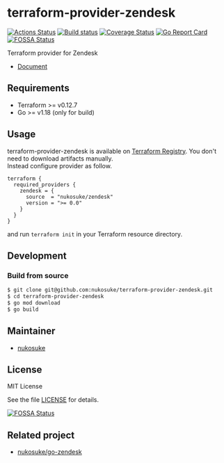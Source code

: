 # terraform-provider-zendesk
[![Actions Status](https://github.com/nukosuke/terraform-provider-zendesk/workflows/CI/badge.svg)](https://github.com/nukosuke/terraform-provider-zendesk/actions)
[![Build status](https://ci.appveyor.com/api/projects/status/ti5il35v6a6ankcq/branch/master?svg=true)](https://ci.appveyor.com/project/nukosuke/terraform-provider-zendesk/branch/master)
[![Coverage Status](https://coveralls.io/repos/github/nukosuke/terraform-provider-zendesk/badge.svg?branch=master)](https://coveralls.io/github/nukosuke/terraform-provider-zendesk?branch=master)
[![Go Report Card](https://goreportcard.com/badge/github.com/nukosuke/terraform-provider-zendesk)](https://goreportcard.com/report/github.com/nukosuke/terraform-provider-zendesk)
[![FOSSA Status](https://app.fossa.io/api/projects/git%2Bgithub.com%2Fnukosuke%2Fterraform-provider-zendesk.svg?type=shield)](https://app.fossa.io/projects/git%2Bgithub.com%2Fnukosuke%2Fterraform-provider-zendesk?ref=badge_shield)

Terraform provider for Zendesk

- [Document](https://registry.terraform.io/providers/nukosuke/zendesk/latest/docs)

## Requirements

- Terraform >= v0.12.7
- Go >= v1.18 (only for build)

## Usage

terraform-provider-zendesk is available on [Terraform Registry](https://registry.terraform.io). You don't need to download artifacts manually.  
Instead configure provider as follow.

```hcl
terraform {
  required_providers {
    zendesk = {
      source  = "nukosuke/zendesk"
      version = ">= 0.0"
    }
  }
}
```

and run `terraform init` in your Terraform resource directory.  

## Development
### Build from source

```sh
$ git clone git@github.com:nukosuke/terraform-provider-zendesk.git
$ cd terraform-provider-zendesk
$ go mod download
$ go build
```

## Maintainer
- [nukosuke](https://github.com/nukosuke)

## License

MIT License

See the file [LICENSE](./LICENSE) for details.


[![FOSSA Status](https://app.fossa.io/api/projects/git%2Bgithub.com%2Fnukosuke%2Fterraform-provider-zendesk.svg?type=large)](https://app.fossa.io/projects/git%2Bgithub.com%2Fnukosuke%2Fterraform-provider-zendesk?ref=badge_large)

## Related project
- [nukosuke/go-zendesk](https://github.com/nukosuke/go-zendesk)
